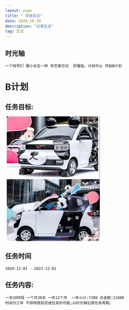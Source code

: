 ```yaml
---
layout: page
title: " 存钱日记"
date: 2020-10-30 
description: "记录生活"
tag: 生活
---   
```


## 时光轴 
    一个纯爷们 跟小女生一样 写恋爱日记  好羞耻。计划中止 开始B计划
    

    
# B计划
    
## 任务目标:
    
<img src="/images/posts/2.png" alt="mini " width="300" height="200" style="text-align:left;margin-left: 1%;display:inline;" />
<img src="/images/posts/1.png" alt="mini " width="300" height="200" style="text-align:left;margin-left: 1%;display:inline;" />
    
## 任务时间
    2020-12-01 - 2023-12-01
    
## 任务内容:
   
    一天20块钱 一个月30天 一年12个月  一年小计:7200 总金额:21600
    时间为三年 不排除提前完成任务的可能;以时光轴记录任务周期。
    
   
    
    
